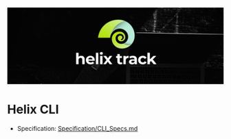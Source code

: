 ![JIRA alternative for the free world!](Assets/Wide_Black.png)

# Helix CLI

- Specification: [Specification/CLI_Specs.md](Specification/CLI_Specs.md)
